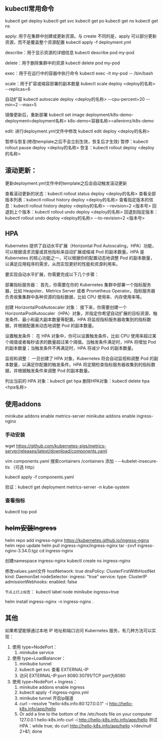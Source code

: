 ## kubectl常用命令

kubectl get deploy
kubectl get svc
kubectl get po
kubectl get no
kubectl get ns

apply: 用于在集群中创建或更新资源。与 create 不同的是，apply 可以部分更新资源，而不是覆盖整个资源配置
kubectl apply -f deployment.yml

describe：用于显示资源的详细信息
kubectl describe pod my-pod

delete：用于删除集群中的资源
kubectl delete pod my-pod

exec：用于在运行中的容器中执行命令
kubectl exec -it my-pod -- /bin/bash

scale：用于扩容或缩容部署的副本数量
kubectl scale deploy <deploy的名称> --replicas=6

自动扩容
kubectl autoscale deploy <deploy的名称> --cpu-percent=20 --min=2 --max=5

镜像更新后，重新部署
kubectl set image deployment/k8s-demo-deployment<deployment名称> k8s-demo<容器名称>=alleninnz/k8s-demo

edit: 进行deployment.yml文件中修改
kubectl edit deploy <deploy的名称>

暂停与恢复(修改template之后不会立刻生效，恢复后才生效)
暂停：kubectl rollout pause deploy <deploy的名称>
恢复：kubectl rollout deploy <deploy的名称>

## 滚动更新：

更新deployment.yml文件中的template之后会自动触发滚动更新

查看滚动更新的状态：kubectl rollout status deploy <deploy的名称>
查看全部版本列表：kubectl rollout history deploy <deploy的名称>
查看指定版本的信息：kubectl rollout history deploy <deploy的名称> --revision=2 <版本号>
回退到上个版本：kubectl rollout undo deploy <deploy的名称>
回退到指定版本：kubectl rollout undo deploy <deploy的名称> --to-revision=2 <版本号>
    
## HPA

Kubernetes 提供了自动水平扩展（Horizontal Pod Autoscaling，HPA）功能，可以根据请求流量或其他指标来自动扩展或缩减 Pod 的副本数量。HPA 是 Kubernetes 的核心功能之一，可以根据你的配置动态地调整 Pod 的副本数量，以满足应用程序的需求，从而实现更好的性能和资源利用率。

要实现自动水平扩展，你需要完成以下几个步骤：

部署指标服务器：
首先，你需要在你的 Kubernetes 集群中部署一个指标服务器，比如 Heapster、Metrics Server 或者 Prometheus Operator。指标服务器负责收集集群中各种资源的指标数据，比如 CPU 使用率、内存使用率等。

创建 HorizontalPodAutoscaler 对象：
接下来，你需要创建一个 HorizontalPodAutoscaler（HPA）对象，并指定你希望自动扩展的目标资源、触发条件、最小和最大副本数量等配置。HPA 将监视指标服务器收集到的指标数据，并根据配置来动态地调整 Pod 的副本数量。

设置触发条件：
在 HPA 对象中，你可以设置触发条件，比如 CPU 使用率超过某个阈值或者每秒请求的数量超过某个阈值。当触发条件满足时，HPA 将增加 Pod 的副本数量；当触发条件不再满足时，HPA 将减少 Pod 的副本数量。

监视和调整：
一旦创建了 HPA 对象，Kubernetes 将会自动监视和调整 Pod 的副本数量，以满足你配置的触发条件。HPA 将定期检查指标服务器收集到的指标数据，并根据触发条件来调整 Pod 的副本数量。

列出当前的 HPA 对象：kubectl get hpa
删除HPA对象：kubectl delete hpa <hpa名称>

## 使用addons

minikube addons enable metrics-server
minikube addons enable ingress-nginx

### 手动安装

wget https://github.com/kubernetes-sigs/metrics-server/releases/latest/download/components.yaml

vim components.yaml 搜索containers /containers 添加 - --kubelet-insecure-tls （可选 http）

kubectl apply -f components.yaml

验证：kubectl get deployment metrics-server -n kube-system

### 查看指标

kubectl top pod

## ~~helm安装Ingress~~
helm repo add ingress-nginx https://kubernetes.github.io/ingress-nginx
helm repo update
helm pull ingress-nginx/ingress-nginx
tar -zxvf ingress-nginx-3.34.0.tgz
cd ingress-nginx

创建namespace ingress-nginx
kubectl create ns ingress-nginx

修改values.yaml文件
hostNetwork: true
dnsPolicy: ClusterFirstWithHostNet
kind: DaemonSet
nodeSelector:
   ingress: "true"
service:
   type: ClusterIP
admissionWebhooks:
   enabled: false

`节点上打上标签`： kubectl label node minikube ingress=true

helm install ingress-nginx -n ingress-nginx .


## 其他
如果希望能够通过本地 IP 地址和端口访问 Kubernetes 服务，有几种方法可以实现：

1. 使用 type=NodePort：
    1. minikube service <service name>
2. 使用 type=LoadBalancer：
    1. minikube tunnel
    2. kubectl get svc 查看 EXTERNAL-IP 
    3. 访问 EXTERNAL-IP:port 8080:30791/TCP port为8080
3. 使用 type=NodePort + Ingress：
    1. minikube addons enable ingress
    2. kubectl apply -f ingress-nginx.yml
    3. minikube tunnel 开启ip隧道
    4. curl --resolve "hello-k8s.info:80:127.0.0.1" -i http://hello-k8s.info/app/hello
    5. Or add a line to the bottom of the /etc/hosts file on your computer 127.0.0.1 hello-k8s.info curl -i http://hello-k8s.info.info/app/hello 测试HPA：while true; do curl http://hello-k8s.info/app/hello >/dev/null 2>&1; done
